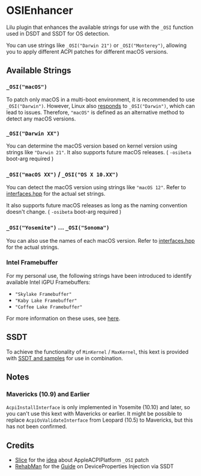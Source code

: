 # OSIEnhancer
Lilu plugin that enhances the available strings for use with the `_OSI` function used in DSDT and SSDT for OS detection.

You can use strings like `_OSI("Darwin 21")` or `_OSI("Monterey")`, allowing you to apply different ACPI patches for different macOS versions.

## Available Strings
### `_OSI("macOS")`
To patch only macOS in a multi-boot environment, it is recommended to use `_OSI("Darwin")`. However, Linux also [responds](https://www.kernel.org/doc/html/v6.0/firmware-guide/acpi/osi.html#apple-mac-and-osi-darwin) to `_OSI("Darwin")`, which can lead to issues. Therefore, `"macOS"` is defined as an alternative method to detect any macOS versions.

### `_OSI("Darwin XX")`
You can determine the macOS version based on kernel version using strings like `"Darwin 21"`. It also supports future macOS releases. ( `-osibeta` boot-arg required )

### `_OSI("macOS XX")` / `_OSI("OS X 10.XX")`
You can detect the macOS version using strings like `"macOS 12"`. Refer to [interfaces.hpp](./OSIEnhancer/interfaces.hpp) for the actual set strings.

It also supports future macOS releases as long as the naming convention doesn't change. ( `-osibeta` boot-arg required )

### `_OSI("Yosemite")` ... `_OSI("Sonoma")`
You can also use the names of each macOS version. Refer to [interfaces.hpp](./OSIEnhancer/interfaces.hpp) for the actual strings.

### Intel Framebuffer
For my personal use, the following strings have been introduced to identify available Intel iGPU Framebuffers:
- `"Skylake Framebuffer"`
- `"Kaby Lake Framebuffer"`
- `"Coffee Lake Framebuffer"`

For more information on these uses, see [here](https://github.com/b00t0x/opencore-macos-version-specific-dp).

## SSDT
To achieve the functionality of `MinKernel` / `MaxKernel`, this kext is provided with [SSDT and samples](./SSDT) for use in combination.

## Notes
### Mavericks (10.9) and Earlier
`AcpiInstallInterface` is only implemented in Yosemite (10.10) and later, so you can't use this kext with Mavericks or earlier. It might be possible to replace `AcpiOsValidateInterface` from Leopard (10.5) to Mavericks, but this has not been confirmed.

## Credits
- [Slice](https://github.com/SergeySlice) for the [idea](https://www.insanelymac.com/forum/topic/355374-how-to-make-ssdt-if-_osi-darwin-to-a-specific-version-of-macos/?do=findComment&comment=2800041) about AppleACPIPlatform `_OSI` patch
- [RehabMan](https://github.com/RehabMan) for the [Guide](https://www.tonymacx86.com/threads/guide-hackrnvmefamily-co-existence-with-ionvmefamily-using-class-code-spoof.210316/) on DeviceProperties Injection via SSDT
